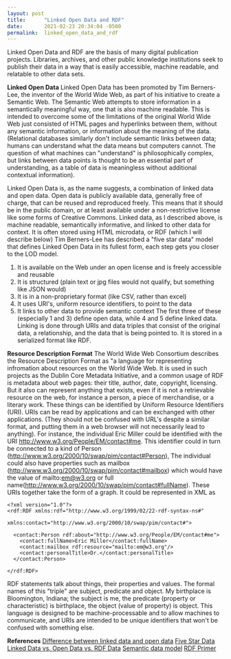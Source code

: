 ```yaml
---
layout: post
title:      "Linked Open Data and RDF"
date:       2021-02-23 20:34:04 -0500
permalink:  linked_open_data_and_rdf
---
```



Linked Open Data and RDF are the basis of many digital publication projects. Libraries, archives, and other public knowledge institutions seek to publish their data in a way that is easily accessible, machine readable, and relatable to other data sets.

**Linked Open Data**
Linked Open Data has been promoted by Tim Berners-Lee, the inventor of the World Wide Web, as part of his initiative to create a Semantic Web. The Semantic Web attempts to store information in a semantically meaningful way, one that is also machine readable. This is intended to overcome some of the limitations of the original World Wide Web just consisted of HTML pages and hyperlinks between them, without any semantic information, or information about the meaning of the data. (Relational databases similarly don't include semantic links between data; humans can understand what the data means but computers cannot. The question of what machines can "understand" is philosophically complex, but links between data points is thought to be an essential part of understanding, as a table of data is meaningless without additional contextual information). 

Linked Open Data is, as the name suggests, a combination of linked data and open data. Open data is publicly available data, generally free of charge, that can be reused and reproduced freely. This means that it should be in the public domain, or at least available under a non-restrictive license like some forms of Creative Commons. Linked data, as I described above, is machine readable, semantically informative, and linked to other data for context. It is often stored using HTML microdata, or RDF (which I will describe below)  Tim Berners-Lee has described a "five star data" model that defines Linked Open Data in its fullest form, each step gets you closer to the LOD model.
1. It is available on the Web under an open license and is freely accessible and reusable
2. It is structured (plain text or jpg files would not qualify, but something like JSON would)
3. It is in a non-proprietary format (like CSV, rather than excel)
4. It uses URI's, uniform resource identifiers, to point to the data
5. It links to other data to provide semantic context
The first three of these (especially 1 and 3) define open data, while 4 and 5 define linked data. Linking is done through URIs and data triples that consist of the original data, a relationship, and the data that is being pointed to. It is stored in a serialized format like RDF.

**Resource Description Format**
The World Wide Web Consortium describes the Resource Description Format as "a language for representing infromation about resources on the World Wide Web. It is used in such projects as the Dublin Core Metadata Initiative, and a common usage of RDF is metadata about web pages: their title, author, date, copyright, licensing. But it also can represent anything that exists, even if it is not a retrievable resource on the web, for instance a person, a piece of merchandise, or a literary work. These things can be identified by Uniform Resource Identifiers (URI). URIs can be read by applications and can be exchanged with other applications. (They should not be confused with URL's despite a similar format, and putting them in a web browser will not necessarily lead to anything). For instance, the individual Eric Miller could be identified with the URI http://www.w3.org/People/EM/contact#me. This identifier could in turn be connected to a kind of Person (http://www.w3.org/2000/10/swap/pim/contact#Person), The individual could also have properties such as mailbox (http://www.w3.org/2000/10/swap/pim/contact#mailbox) which would have the value of mailto:em@w3.org or full name(http://www.w3.org/2000/10/swap/pim/contact#fullName). These URIs together take the form of a graph. It could be represented in XML as 
```
<?xml version="1.0"?>
<rdf:RDF xmlns:rdf="http://www.w3.org/1999/02/22-rdf-syntax-ns#"
             xmlns:contact="http://www.w3.org/2000/10/swap/pim/contact#">

  <contact:Person rdf:about="http://www.w3.org/People/EM/contact#me">
    <contact:fullName>Eric Miller</contact:fullName>
    <contact:mailbox rdf:resource="mailto:em@w3.org"/>
    <contact:personalTitle>Dr.</contact:personalTitle> 
  </contact:Person>

</rdf:RDF>
```
RDF statements talk about things, their properties and values. The formal names of this "triple" are subject, predicate and object. My birthplace is Bloomington, Indiana; the subject is me, the predicate (property or characteristic) is birthplace, the object (value of property) is object. This language is designed to be machine-processable and to allow machines to communicate, and URIs are intended to be unique identifiers that won't be confused with something else.

**References**
[Difference between linked data and open data](https://opendata.stackexchange.com/questions/522/what-is-the-major-difference-between-open-data-and-linked-data)
[Five Star Data](https://5stardata.info/en/)
[Linked Data vs. Open Data vs. RDF Data](http://blog.soton.ac.uk/webteam/2011/07/17/linked-data-vs-open-data-vs-rdf-data/)
[Semantic data model](http://en.wikipedia.org/wiki/Semantic_data_model)
[RDF Primer](https://www.w3.org/TR/rdf-primer/)
